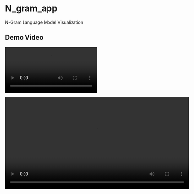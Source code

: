# N_gram_app
N-Gram Language Model Visualization

## Demo Video

![Watch the video](streamlit-n_gram_visualizer_with_tokens.webm)

<video width="600" controls>
  <source src="streamlit-n_gram_visualizer_with_tokens.webm" type="video/mp4">
  Your browser does not support the video tag.
</video>
